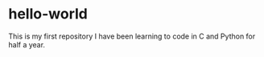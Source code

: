 # hello-world
This is my first repository
I have been learning to code in C and Python for half a year.
